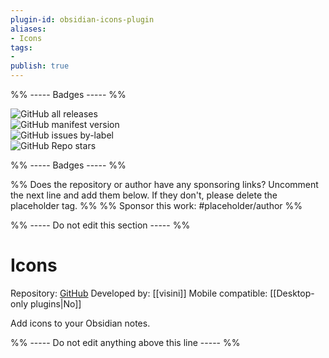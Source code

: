 ```yaml
---
plugin-id: obsidian-icons-plugin
aliases:
- Icons
tags: 
- 
publish: true
---
```


%% ----- Badges ----- %%

![GitHub all releases](https://img.shields.io/github/downloads/visini/obsidian-icons-plugin/total?color=573E7A&logo=github&style=for-the-badge)   
![GitHub manifest version](https://img.shields.io/github/manifest-json/v/visini/obsidian-icons-plugin?color=573E7A&logo=github&style=for-the-badge)   
![GitHub issues by-label](https://img.shields.io/github/issues/visini/obsidian-icons-plugin/help%20wanted?color=573E7A&logo=github&style=for-the-badge)   
![GitHub Repo stars](https://img.shields.io/github/stars/visini/obsidian-icons-plugin?color=573E7A&logo=github&style=for-the-badge)

%% ----- Badges ----- %%

%% Does the repository or author have any sponsoring links? Uncomment the next line and add them below. If they don't, please delete the placeholder tag. %%
%% Sponsor this work: #placeholder/author %%

%% ----- Do not edit this section ----- %%

# Icons

Repository: [GitHub](https://github.com/visini/obsidian-icons-plugin)
Developed by: [[visini]]
Mobile compatible: [[Desktop-only plugins|No]]

Add icons to your Obsidian notes.

%% ----- Do not edit anything above this line ----- %% 
